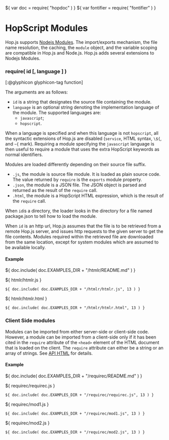 ${ var doc = require( "hopdoc" ) }
${ var fontifier = require( "fontifier" ) }

HopScript Modules
=================

Hop.js supports [Nodejs Modules](https://nodejs.org/api/modules.html).
The import/exports mechanism, the file name resolution, the caching,
the `module` object, and the variable scoping are compatible in Hop.js and
Node.js. Hop.js adds several extensions to Nodejs Modules.


### require( id [, language ] ) ###
[:@glyphicon glyphicon-tag function]

The arguments are as follows:

 * `id` is a string that designates the source file containing the module.
 * `language` is an optional string denoting the implementation language
 of the module. The supported languages are:
   * `javascript`;
   * `hopscript`.
   
When a language is specified and when this language is not `hopscript`,
all the syntactic extensions of Hop.js are disabled (`service`, HTML syntax,
`\${`, and `~{` mark). Requiring a module specifying the `javascript` language
is then useful to require a module that uses the extra HopScript keywords
as normal identifiers.

Modules are loaded differently depending on their source file suffix.

 * `.js`, the module is source file module. It is loaded as plain source
 code. The value returned by `require` is the `exports` module property.
 * `.json`, the module is a JSON file. The JSON object is parsed and
 returned as the result of the `require` call.
 * `.html`, the module is a HopScript HTML expression, which is the result
 of the `require` call.

When `id`is a directory, the loader looks in the directory for a file named package.json
to tell how to load the module.

When `id` is an http url, Hop.js assumes that the file is to be
retrieved from a remote Hop.js server, and issues http requests to the
given server to get the file contents. Modules required within the
retrieved file are downloaded from the same location, except for
system modules which are assumed to be available locally.

#### Example ####

${ doc.include( doc.EXAMPLES_DIR + "/htmlr/README.md" ) }

${ <span class="label label-info">htmlr/htmlr.js</span> }

```hopscript
${ doc.include( doc.EXAMPLES_DIR + "/htmlr/htmlr.js", 13 ) }
```

${ <span class="label label-info">htmlr/htmlr.html</span> }

```hopscript
${ doc.include( doc.EXAMPLES_DIR + "/htmlr/htmlr.html", 13 ) }
```


### Client Side modules ###

Modules can be imported from either server-side or client-side code.
However, a module can be imported from a client-side only if it
has been cited in the `require` attribute of the `<head>` element
of the HTML document that is loaded on the client. The `require` attribute
can either be a string or an array of strings. See [API HTML](01-html.html)
for details.

#### Example ####

${ doc.include( doc.EXAMPLES_DIR + "/requirec/README.md" ) }

${ <span class="label label-info">requirec/requirec.js</span> }

```hopscript
${ doc.include( doc.EXAMPLES_DIR + "/requirec/requirec.js", 13 ) }
```

${ <span class="label label-info">requirec/mod1.js</span> }

```hopscript
${ doc.include( doc.EXAMPLES_DIR + "/requirec/mod1.js", 13 ) }
```

${ <span class="label label-info">requirec/mod2.js</span> }

```hopscript
${ doc.include( doc.EXAMPLES_DIR + "/requirec/mod2.js", 13 ) }
```

